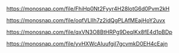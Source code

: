 https://monosnap.com/file/FhiHp0Nt2Fyyr4H28lotG6d0Pvm2kH

https://monosnap.com/file/oqfVLIIh7z2idQgPLAfMEajHoY2uvx

https://monosnap.com/file/qxVN3O8BtHRPg9DeqlKx8fE4d1pBDp

https://monosnap.com/file/yvHXWcAIuufgiI7gcvmkD0EH4cEajn